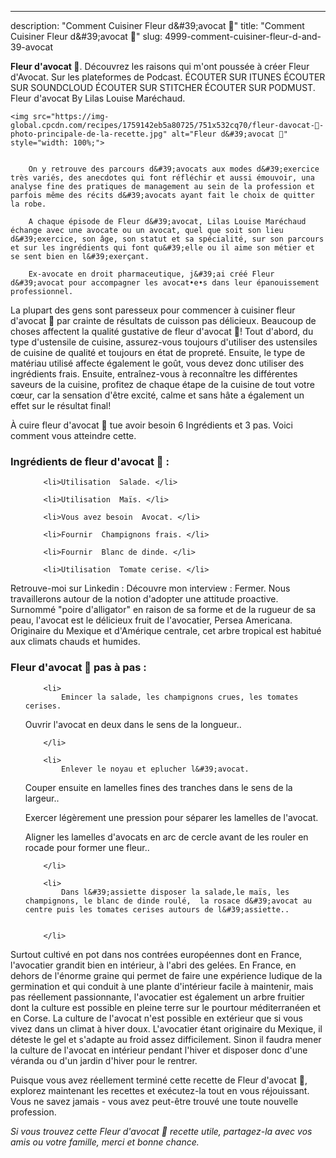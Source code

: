---
description: "Comment Cuisiner Fleur d&amp;#39;avocat 🥑"
title: "Comment Cuisiner Fleur d&amp;#39;avocat 🥑"
slug: 4999-comment-cuisiner-fleur-d-and-39-avocat

<p>
	<strong>Fleur d&#39;avocat 🥑</strong>. 
	Découvrez les raisons qui m&#39;ont poussée à créer Fleur d&#39;Avocat. Sur les plateformes de Podcast. ÉCOUTER SUR ITUNES ÉCOUTER SUR SOUNDCLOUD ÉCOUTER SUR STITCHER ÉCOUTER SUR PODMUST. Fleur d&#39;avocat By Lilas Louise Maréchaud.
</p>
<p>
	
	<img src="https://img-global.cpcdn.com/recipes/1759142eb5a80725/751x532cq70/fleur-davocat-🥑-photo-principale-de-la-recette.jpg" alt="Fleur d&#39;avocat 🥑" style="width: 100%;">
	
	
		On y retrouve des parcours d&#39;avocats aux modes d&#39;exercice très variés, des anecdotes qui font réfléchir et aussi émouvoir, una analyse fine des pratiques de management au sein de la profession et parfois même des récits d&#39;avocats ayant fait le choix de quitter la robe.
	
		A chaque épisode de Fleur d&#39;avocat, Lilas Louise Maréchaud échange avec une avocate ou un avocat, quel que soit son lieu d&#39;exercice, son âge, son statut et sa spécialité, sur son parcours et sur les ingrédients qui font qu&#39;elle ou il aime son métier et se sent bien en l&#39;exerçant.
	
		Ex-avocate en droit pharmaceutique, j&#39;ai créé Fleur d&#39;avocat pour accompagner les avocat•e•s dans leur épanouissement professionnel.
	
</p>

La plupart des gens sont paresseux pour commencer à cuisiner fleur d&#39;avocat 🥑 par crainte de résultats de cuisson pas délicieux. Beaucoup de choses affectent la qualité gustative de fleur d&#39;avocat 🥑! Tout d'abord, du type d'ustensile de cuisine, assurez-vous toujours d'utiliser des ustensiles de cuisine de qualité et toujours en état de propreté. Ensuite, le type de matériau utilisé affecte également le goût, vous devez donc utiliser des ingrédients frais. Ensuite, entraînez-vous à reconnaître les différentes saveurs de la cuisine, profitez de chaque étape de la cuisine de tout votre cœur, car la sensation d'être excité, calme et sans hâte a également un effet sur le résultat final!

<!--inarticleads1-->

À cuire fleur d&#39;avocat 🥑 tue avoir besoin 6 Ingrédients et 3 pas. Voici comment vous atteindre cette.

<h3>Ingrédients de fleur d&#39;avocat 🥑 :</h3>

<ol>
	
		<li>Utilisation  Salade. </li>
	
		<li>Utilisation  Maïs. </li>
	
		<li>Vous avez besoin  Avocat. </li>
	
		<li>Fournir  Champignons frais. </li>
	
		<li>Fournir  Blanc de dinde. </li>
	
		<li>Utilisation  Tomate cerise. </li>
	
</ol>

Retrouve-moi sur Linkedin : Découvre mon interview : Fermer. Nous travaillerons autour de la notion d&#39;adopter une attitude proactive. Surnommé &#34;poire d&#39;alligator&#34; en raison de sa forme et de la rugueur de sa peau, l&#39;avocat est le délicieux fruit de l&#39;avocatier, Persea Americana. Originaire du Mexique et d&#39;Amérique centrale, cet arbre tropical est habitué aux climats chauds et humides. 

<!--inarticleads2-->

<h3>Fleur d&#39;avocat 🥑 pas à pas :</h3>

<ol>
	
		<li>
			Emincer la salade, les champignons crues, les tomates cerises.

Ouvrir l&#39;avocat en deux dans le sens de la longueur..
			
			
		</li>
	
		<li>
			Enlever le noyau et eplucher l&#39;avocat.

Couper ensuite en lamelles fines des tranches dans le sens de la largeur..

Exercer légèrement une pression pour séparer les lamelles de l&#39;avocat.

Aligner les lamelles d&#39;avocats en arc de cercle avant de les rouler en rocade pour former une fleur..
			
			
		</li>
	
		<li>
			Dans l&#39;assiette disposer la salade,le maïs, les champignons, le blanc de dinde roulé,  la rosace d&#39;avocat au centre puis les tomates cerises autours de l&#39;assiette..
			
			
		</li>
	
</ol>

Surtout cultivé en pot dans nos contrées européennes dont en France, l&#39;avocatier grandit bien en intérieur, à l&#39;abri des gelées. En France, en dehors de l&#39;énorme graine qui permet de faire une expérience ludique de la germination et qui conduit à une plante d&#39;intérieur facile à maintenir, mais pas réellement passionnante, l&#39;avocatier est également un arbre fruitier dont la culture est possible en pleine terre sur le pourtour méditerranéen et en Corse. La culture de l&#39;avocat n&#39;est possible en extérieur que si vous vivez dans un climat à hiver doux. L&#39;avocatier étant originaire du Mexique, il déteste le gel et s&#39;adapte au froid assez difficilement. Sinon il faudra mener la culture de l&#39;avocat en intérieur pendant l&#39;hiver et disposer donc d&#39;une véranda ou d&#39;un jardin d&#39;hiver pour le rentrer. 

<!--inarticleads1-->

<p>
Puisque vous avez réellement terminé cette recette de Fleur d&#39;avocat 🥑, explorez maintenant les recettes et exécutez-la tout en vous réjouissant. Vous ne savez jamais - vous avez peut-être trouvé une toute nouvelle profession.
</p>

<p>
<i>Si vous trouvez cette Fleur d&#39;avocat 🥑 recette utile, partagez-la avec vos amis ou votre famille, merci et bonne chance.</i>
</p>
